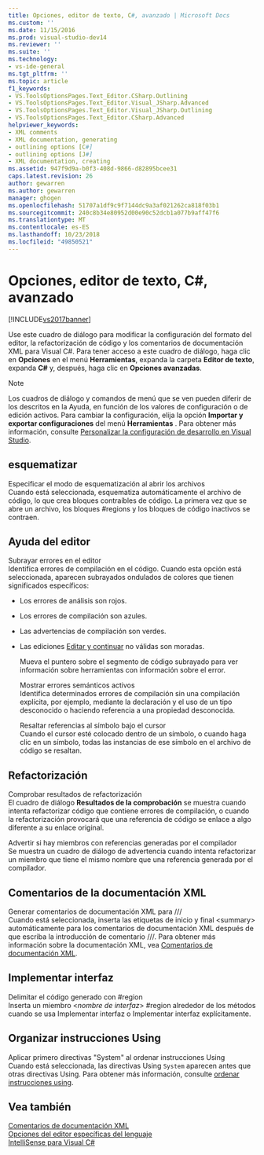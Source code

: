 ```yaml
---
title: Opciones, editor de texto, C#, avanzado | Microsoft Docs
ms.custom: ''
ms.date: 11/15/2016
ms.prod: visual-studio-dev14
ms.reviewer: ''
ms.suite: ''
ms.technology:
- vs-ide-general
ms.tgt_pltfrm: ''
ms.topic: article
f1_keywords:
- VS.ToolsOptionsPages.Text_Editor.CSharp.Outlining
- VS.ToolsOptionsPages.Text_Editor.Visual_JSharp.Advanced
- VS.ToolsOptionsPages.Text_Editor.Visual_JSharp.Outlining
- VS.ToolsOptionsPages.Text_Editor.CSharp.Advanced
helpviewer_keywords:
- XML comments
- XML documentation, generating
- outlining options [C#]
- outlining options [J#]
- XML documentation, creating
ms.assetid: 947f9d9a-b0f3-408d-9866-d82895bcee31
caps.latest.revision: 26
author: gewarren
ms.author: gewarren
manager: ghogen
ms.openlocfilehash: 51707a1df9c9f7144dc9a3af021262ca818f03b1
ms.sourcegitcommit: 240c8b34e80952d00e90c52dcb1a077b9aff47f6
ms.translationtype: MT
ms.contentlocale: es-ES
ms.lasthandoff: 10/23/2018
ms.locfileid: "49850521"
---
```

# <a name="options-text-editor-c-advanced"></a>Opciones, editor de texto, C#, avanzado
[!INCLUDE[vs2017banner](../../includes/vs2017banner.md)]

  
Use este cuadro de diálogo para modificar la configuración del formato del editor, la refactorización de código y los comentarios de documentación XML para Visual C#. Para tener acceso a este cuadro de diálogo, haga clic en **Opciones** en el menú **Herramientas**, expanda la carpeta **Editor de texto**, expanda **C#** y, después, haga clic en **Opciones avanzadas**.  
  
> [!NOTE]
>  Los cuadros de diálogo y comandos de menú que se ven pueden diferir de los descritos en la Ayuda, en función de los valores de configuración o de edición activos. Para cambiar la configuración, elija la opción **Importar y exportar configuraciones** del menú **Herramientas** . Para obtener más información, consulte [Personalizar la configuración de desarrollo en Visual Studio](http://msdn.microsoft.com/en-us/22c4debb-4e31-47a8-8f19-16f328d7dcd3).  
  
## <a name="outlining"></a>esquematizar  
 Especificar el modo de esquematización al abrir los archivos  
 Cuando está seleccionada, esquematiza automáticamente el archivo de código, lo que crea bloques contraíbles de código. La primera vez que se abre un archivo, los bloques #regions y los bloques de código inactivos se contraen.  
  
## <a name="editor-help"></a>Ayuda del editor  
 Subrayar errores en el editor  
 Identifica errores de compilación en el código. Cuando esta opción está seleccionada, aparecen subrayados ondulados de colores que tienen significados específicos:  
  
- Los errores de análisis son rojos.  
  
- Los errores de compilación son azules.  
  
- Las advertencias de compilación son verdes.  
  
- Las ediciones [Editar y continuar](../../debugger/edit-and-continue.md) no válidas son moradas.  
  
  Mueva el puntero sobre el segmento de código subrayado para ver información sobre herramientas con información sobre el error.  
  
  Mostrar errores semánticos activos  
  Identifica determinados errores de compilación sin una compilación explícita, por ejemplo, mediante la declaración y el uso de un tipo desconocido o haciendo referencia a una propiedad desconocida.  
  
  Resaltar referencias al símbolo bajo el cursor  
  Cuando el cursor esté colocado dentro de un símbolo, o cuando haga clic en un símbolo, todas las instancias de ese símbolo en el archivo de código se resaltan.  
  
## <a name="refactoring"></a>Refactorización  
 Comprobar resultados de refactorización  
 El cuadro de diálogo **Resultados de la comprobación** se muestra cuando intenta refactorizar código que contiene errores de compilación, o cuando la refactorización provocará que una referencia de código se enlace a algo diferente a su enlace original.  
  
 Advertir si hay miembros con referencias generadas por el compilador  
 Se muestra un cuadro de diálogo de advertencia cuando intenta refactorizar un miembro que tiene el mismo nombre que una referencia generada por el compilador.  
  
## <a name="xml-documentation-comments"></a>Comentarios de la documentación XML  
 Generar comentarios de documentación XML para ///  
 Cuando está seleccionada, inserta las etiquetas de inicio y final \<summary> automáticamente para los comentarios de documentación XML después de que escriba la introducción de comentario ///. Para obtener más información sobre la documentación XML, vea [Comentarios de documentación XML](http://msdn.microsoft.com/library/803b7f7b-7428-4725-b5db-9a6cff273199).  
  
## <a name="implement-interface"></a>Implementar interfaz  
 Delimitar el código generado con #region  
 Inserta un miembro \<*nombre de interfaz*> #region alrededor de los métodos cuando se usa Implementar interfaz o Implementar interfaz explícitamente.  
  
## <a name="organize-usings"></a>Organizar instrucciones Using  
 Aplicar primero directivas "System" al ordenar instrucciones Using  
 Cuando está seleccionada, las directivas Using `System` aparecen antes que otras directivas Using. Para obtener más información, consulte [ordenar instrucciones using](../../misc/sort-usings.md).  
  
## <a name="see-also"></a>Vea también  
 [Comentarios de documentación XML](http://msdn.microsoft.com/library/803b7f7b-7428-4725-b5db-9a6cff273199)   
 [Opciones del editor específicas del lenguaje](../../ide/reference/setting-language-specific-editor-options.md)   
 [IntelliSense para Visual C#](../../ide/visual-csharp-intellisense.md)



